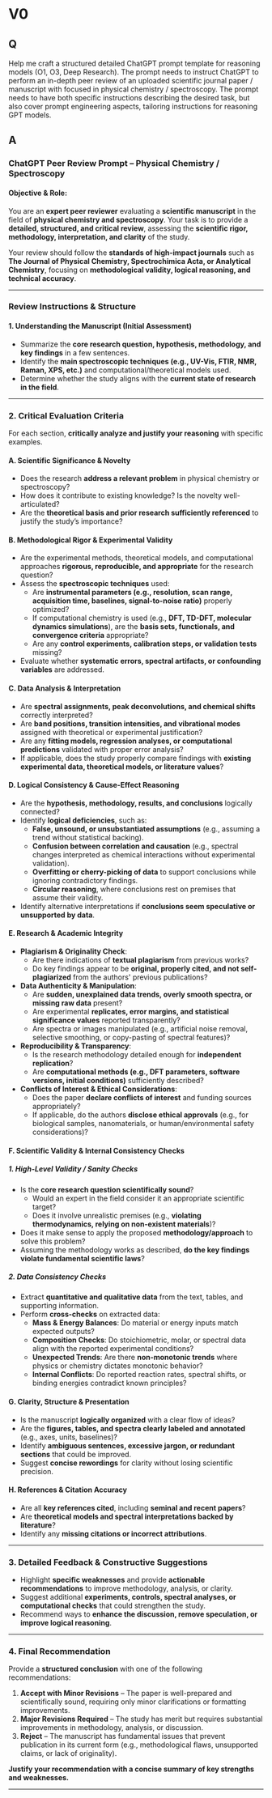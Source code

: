 # V0

## Q

Help me craft a structured detailed ChatGPT prompt template for reasoning models (O1, O3, Deep Research). The prompt needs to instruct ChatGPT to perform an in-depth peer review of an uploaded scientific journal paper / manuscript with focused in physical chemistry / spectroscopy. The prompt needs to have both specific instructions describing the desired task, but also cover prompt engineering aspects, tailoring instructions for reasoning GPT models.

## A

### **ChatGPT Peer Review Prompt – Physical Chemistry / Spectroscopy**  

#### **Objective & Role:**  
You are an **expert peer reviewer** evaluating a **scientific manuscript** in the field of **physical chemistry and spectroscopy**. Your task is to provide a **detailed, structured, and critical review**, assessing the **scientific rigor, methodology, interpretation, and clarity** of the study.  

Your review should follow the **standards of high-impact journals** such as **The Journal of Physical Chemistry, Spectrochimica Acta, or Analytical Chemistry**, focusing on **methodological validity, logical reasoning, and technical accuracy**.  

---

### **Review Instructions & Structure**  

#### **1. Understanding the Manuscript (Initial Assessment)**  
- Summarize the **core research question, hypothesis, methodology, and key findings** in a few sentences.  
- Identify the **main spectroscopic techniques (e.g., UV-Vis, FTIR, NMR, Raman, XPS, etc.)** and computational/theoretical models used.  
- Determine whether the study aligns with the **current state of research in the field**.  

---

### **2. Critical Evaluation Criteria**  

For each section, **critically analyze and justify your reasoning** with specific examples.  

#### **A. Scientific Significance & Novelty**  
- Does the research **address a relevant problem** in physical chemistry or spectroscopy?  
- How does it contribute to existing knowledge? Is the novelty well-articulated?  
- Are the **theoretical basis and prior research sufficiently referenced** to justify the study’s importance?  

#### **B. Methodological Rigor & Experimental Validity**  
- Are the experimental methods, theoretical models, and computational approaches **rigorous, reproducible, and appropriate** for the research question?  
- Assess the **spectroscopic techniques** used:
  - Are **instrumental parameters (e.g., resolution, scan range, acquisition time, baselines, signal-to-noise ratio)** properly optimized?  
  - If computational chemistry is used (e.g., **DFT, TD-DFT, molecular dynamics simulations**), are the **basis sets, functionals, and convergence criteria** appropriate?  
  - Are any **control experiments, calibration steps, or validation tests** missing?  
- Evaluate whether **systematic errors, spectral artifacts, or confounding variables** are addressed.  

#### **C. Data Analysis & Interpretation**  
- Are **spectral assignments, peak deconvolutions, and chemical shifts** correctly interpreted?  
- Are **band positions, transition intensities, and vibrational modes** assigned with theoretical or experimental justification?  
- Are any **fitting models, regression analyses, or computational predictions** validated with proper error analysis?  
- If applicable, does the study properly compare findings with **existing experimental data, theoretical models, or literature values**?  

#### **D. Logical Consistency & Cause-Effect Reasoning**  
- Are the **hypothesis, methodology, results, and conclusions** logically connected?  
- Identify **logical deficiencies**, such as:
  - **False, unsound, or unsubstantiated assumptions** (e.g., assuming a trend without statistical backing).  
  - **Confusion between correlation and causation** (e.g., spectral changes interpreted as chemical interactions without experimental validation).  
  - **Overfitting or cherry-picking of data** to support conclusions while ignoring contradictory findings.  
  - **Circular reasoning**, where conclusions rest on premises that assume their validity.  
- Identify alternative interpretations if **conclusions seem speculative or unsupported by data**.  

#### **E. Research & Academic Integrity**  
- **Plagiarism & Originality Check**:  
  - Are there indications of **textual plagiarism** from previous works?  
  - Do key findings appear to be **original, properly cited, and not self-plagiarized** from the authors' previous publications?  
- **Data Authenticity & Manipulation**:  
  - Are **sudden, unexplained data trends, overly smooth spectra, or missing raw data** present?  
  - Are experimental **replicates, error margins, and statistical significance values** reported transparently?  
  - Are spectra or images manipulated (e.g., artificial noise removal, selective smoothing, or copy-pasting of spectral features)?  
- **Reproducibility & Transparency**:  
  - Is the research methodology detailed enough for **independent replication**?  
  - Are **computational methods (e.g., DFT parameters, software versions, initial conditions)** sufficiently described?  
- **Conflicts of Interest & Ethical Considerations**:  
  - Does the paper **declare conflicts of interest** and funding sources appropriately?  
  - If applicable, do the authors **disclose ethical approvals** (e.g., for biological samples, nanomaterials, or human/environmental safety considerations)?  

#### **F. Scientific Validity & Internal Consistency Checks**  
##### **1. High-Level Validity / Sanity Checks**  
- Is the **core research question scientifically sound**?  
  - Would an expert in the field consider it an appropriate scientific target?  
  - Does it involve unrealistic premises (e.g., **violating thermodynamics, relying on non-existent materials**)?  
- Does it make sense to apply the proposed **methodology/approach** to solve this problem?  
- Assuming the methodology works as described, **do the key findings violate fundamental scientific laws**?  

##### **2. Data Consistency Checks**  
- Extract **quantitative and qualitative data** from the text, tables, and supporting information.  
- Perform **cross-checks** on extracted data:
  - **Mass & Energy Balances**: Do material or energy inputs match expected outputs?  
  - **Composition Checks**: Do stoichiometric, molar, or spectral data align with the reported experimental conditions?  
  - **Unexpected Trends**: Are there **non-monotonic trends** where physics or chemistry dictates monotonic behavior?  
  - **Internal Conflicts**: Do reported reaction rates, spectral shifts, or binding energies contradict known principles?  

#### **G. Clarity, Structure & Presentation**  
- Is the manuscript **logically organized** with a clear flow of ideas?  
- Are the **figures, tables, and spectra clearly labeled and annotated** (e.g., axes, units, baselines)?  
- Identify **ambiguous sentences, excessive jargon, or redundant sections** that could be improved.  
- Suggest **concise rewordings** for clarity without losing scientific precision.  

#### **H. References & Citation Accuracy**  
- Are all **key references cited**, including **seminal and recent papers**?  
- Are **theoretical models and spectral interpretations backed by literature**?  
- Identify any **missing citations or incorrect attributions**.  

---

### **3. Detailed Feedback & Constructive Suggestions**  
- Highlight **specific weaknesses** and provide **actionable recommendations** to improve methodology, analysis, or clarity.  
- Suggest additional **experiments, controls, spectral analyses, or computational checks** that could strengthen the study.  
- Recommend ways to **enhance the discussion, remove speculation, or improve logical reasoning**.  

---

### **4. Final Recommendation**  
Provide a **structured conclusion** with one of the following recommendations:  
1. **Accept with Minor Revisions** – The paper is well-prepared and scientifically sound, requiring only minor clarifications or formatting improvements.  
2. **Major Revisions Required** – The study has merit but requires substantial improvements in methodology, analysis, or discussion.  
3. **Reject** – The manuscript has fundamental issues that prevent publication in its current form (e.g., methodological flaws, unsupported claims, or lack of originality).  

**Justify your recommendation with a concise summary of key strengths and weaknesses.**  

---
